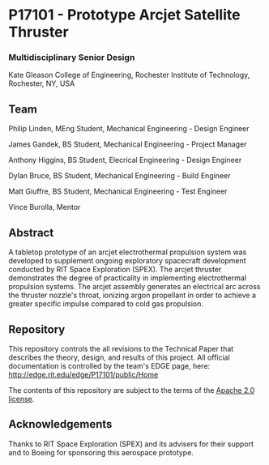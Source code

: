 # P17101 - Prototype Arcjet Satellite Thruster
### Multidisciplinary Senior Design
Kate Gleason College of Engineering, Rochester Institute of Technology, Rochester, NY, USA

## Team
Philip Linden, MEng Student, Mechanical Engineering - Design Engineer

James Gandek, BS Student, Mechanical Engineering - Project Manager

Anthony Higgins, BS Student, Elecrical Engineering - Design Engineer

Dylan Bruce, BS Student, Mechanical Engineering - Build Engineer

Matt Giuffre, BS Student, Mechanical Engineering - Test Engineer

Vince Burolla, Mentor

## Abstract
A tabletop prototype of an arcjet electrothermal propulsion system was developed to supplement ongoing exploratory spacecraft development conducted by RIT Space Exploration (SPEX). The arcjet thruster demonstrates the degree of practicality in implementing electrothermal propulsion systems. The arcjet assembly generates an electrical arc across the thruster nozzle's throat, ionizing argon propellant in order to achieve a greater specific impulse compared to cold gas propulsion.

## Repository
This repository controls the all revisions to the Technical Paper that describes the theory, design, and results of this project. All official documentation is controlled by the team's EDGE page, here: http://edge.rit.edu/edge/P17101/public/Home

The contents of this repository are subject to the terms of the [Apache 2.0 license](https://www.apache.org/licenses/LICENSE-2.0).

## Acknowledgements
Thanks to RIT Space Exploration (SPEX) and its advisers for their support and to Boeing for sponsoring this aerospace prototype.
